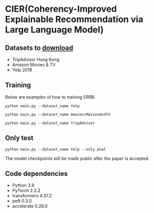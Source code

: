 # CIER(Coherency-Improved Explainable Recommendation via Large Language Model)

## Datasets to [download](https://lifehkbueduhk-my.sharepoint.com/:f:/g/personal/16484134_life_hkbu_edu_hk/Eln600lqZdVBslRwNcAJL5cBarq6Mt8WzDKpkq1YCqQjfQ?e=cISb1C)
- TripAdvisor Hong Kong
- Amazon Movies & TV
- Yelp 2019

## Training
Below are examples of how to training ERRB.
```
python main.py --dataset_name Yelp

python main.py --dataset_name Amazon/MoviesAndTV

python main.py --dataset_name TripAdvisor
```
## Only test
```
python main.py --dataset_name Yelp --only_eval
```
The model checkpoints will be made public after the paper is accepted.
## Code dependencies
- Python 3.9
- PyTorch 2.2.2
- transformers 4.37.2
- peft 0.3.0
- accelerate 0.28.0
